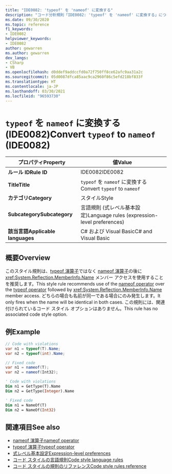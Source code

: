 ```yaml
---
title: "IDE0082: 'typeof' を 'nameof' に変換する"
description: "コード分析規則「IDE0082: 'typeof' を 'nameof' に変換する」について"
ms.date: 09/30/2020
ms.topic: reference
f1_keywords:
- IDE0082
helpviewer_keywords:
- IDE0082
author: gewarren
ms.author: gewarren
dev_langs:
- CSharp
- VB
ms.openlocfilehash: d0ddef9addccfd0a72f750ff8ce62afc9aa31a2c
ms.sourcegitcommit: 05d0087dfca85aac9ca2960f86c5efd218bf833f
ms.translationtype: HT
ms.contentlocale: ja-JP
ms.lasthandoff: 03/30/2021
ms.locfileid: "96593730"
---
```

# <a name="convert-typeof-to-nameof-ide0082"></a><span data-ttu-id="0826d-103">`typeof` を `nameof` に変換する (IDE0082)</span><span class="sxs-lookup"><span data-stu-id="0826d-103">Convert `typeof` to `nameof` (IDE0082)</span></span>

|<span data-ttu-id="0826d-104">プロパティ</span><span class="sxs-lookup"><span data-stu-id="0826d-104">Property</span></span>|<span data-ttu-id="0826d-105">値</span><span class="sxs-lookup"><span data-stu-id="0826d-105">Value</span></span>|
|-|-|
| <span data-ttu-id="0826d-106">**ルール ID**</span><span class="sxs-lookup"><span data-stu-id="0826d-106">**Rule ID**</span></span> | <span data-ttu-id="0826d-107">IDE0082</span><span class="sxs-lookup"><span data-stu-id="0826d-107">IDE0082</span></span> |
| <span data-ttu-id="0826d-108">**Title**</span><span class="sxs-lookup"><span data-stu-id="0826d-108">**Title**</span></span> | <span data-ttu-id="0826d-109">`typeof` を `nameof` に変換する</span><span class="sxs-lookup"><span data-stu-id="0826d-109">Convert `typeof` to `nameof`</span></span> |
| <span data-ttu-id="0826d-110">**カテゴリ**</span><span class="sxs-lookup"><span data-stu-id="0826d-110">**Category**</span></span> | <span data-ttu-id="0826d-111">スタイル</span><span class="sxs-lookup"><span data-stu-id="0826d-111">Style</span></span> |
| <span data-ttu-id="0826d-112">**Subcategory**</span><span class="sxs-lookup"><span data-stu-id="0826d-112">**Subcategory**</span></span> | <span data-ttu-id="0826d-113">言語規則 (式レベル基本設定)</span><span class="sxs-lookup"><span data-stu-id="0826d-113">Language rules (expression-level preferences)</span></span> |
| <span data-ttu-id="0826d-114">**該当言語**</span><span class="sxs-lookup"><span data-stu-id="0826d-114">**Applicable languages**</span></span> | <span data-ttu-id="0826d-115">C# および Visual Basic</span><span class="sxs-lookup"><span data-stu-id="0826d-115">C# and Visual Basic</span></span> |

## <a name="overview"></a><span data-ttu-id="0826d-116">概要</span><span class="sxs-lookup"><span data-stu-id="0826d-116">Overview</span></span>

<span data-ttu-id="0826d-117">このスタイル規則は、[typeof 演算子](../../../csharp/language-reference/operators/type-testing-and-cast.md#typeof-operator)ではなく [nameof 演算子](../../../csharp/language-reference/operators/nameof.md)の後に <xref:System.Reflection.MemberInfo.Name> メンバー アクセスを使用することを推奨します。</span><span class="sxs-lookup"><span data-stu-id="0826d-117">This style rule recommends use of the [nameof operator](../../../csharp/language-reference/operators/nameof.md) over the [typeof operator](../../../csharp/language-reference/operators/type-testing-and-cast.md#typeof-operator) followed by <xref:System.Reflection.MemberInfo.Name> member access.</span></span> <span data-ttu-id="0826d-118">どちらの場合も名前が同一である場合にのみ発生します。</span><span class="sxs-lookup"><span data-stu-id="0826d-118">It only fires when the name will be identical in both cases.</span></span> <span data-ttu-id="0826d-119">この規則には、関連付けられているコード スタイル オプションはありません。</span><span class="sxs-lookup"><span data-stu-id="0826d-119">This rule has no associated code style option.</span></span>

## <a name="example"></a><span data-ttu-id="0826d-120">例</span><span class="sxs-lookup"><span data-stu-id="0826d-120">Example</span></span>

```csharp
// Code with violations
var n1 = typeof(T).Name;
var n2 = typeof(int).Name;

// Fixed code
var n1 = nameof(T);
var n2 = nameof(Int32);
```

```vb
' Code with violations
Dim n1 = GetType(T).Name
Dim n2 = GetType(Integer).Name

' Fixed code
Dim n1 = NameOf(T)
Dim n2 = NameOf(Int32)
```

## <a name="see-also"></a><span data-ttu-id="0826d-121">関連項目</span><span class="sxs-lookup"><span data-stu-id="0826d-121">See also</span></span>

- [<span data-ttu-id="0826d-122">nameof 演算子</span><span class="sxs-lookup"><span data-stu-id="0826d-122">nameof operator</span></span>](../../../csharp/language-reference/operators/nameof.md)
- [<span data-ttu-id="0826d-123">typeof 演算子</span><span class="sxs-lookup"><span data-stu-id="0826d-123">typeof operator</span></span>](../../../csharp/language-reference/operators/type-testing-and-cast.md#typeof-operator)
- [<span data-ttu-id="0826d-124">式レベル基本設定</span><span class="sxs-lookup"><span data-stu-id="0826d-124">Expression-level preferences</span></span>](expression-level-preferences.md)
- [<span data-ttu-id="0826d-125">コード スタイルの言語規則</span><span class="sxs-lookup"><span data-stu-id="0826d-125">Code style language rules</span></span>](language-rules.md)
- [<span data-ttu-id="0826d-126">コード スタイルの規則のリファレンス</span><span class="sxs-lookup"><span data-stu-id="0826d-126">Code style rules reference</span></span>](index.md)
